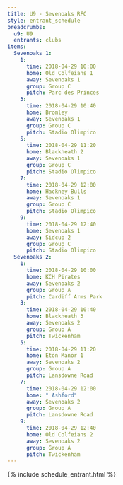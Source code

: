```yaml
---
title: U9 - Sevenoaks RFC
style: entrant_schedule
breadcrumbs:
  u9: U9
  entrants: clubs
items:
  Sevenoaks 1:
    1:
      time: 2018-04-29 10:00
      home: Old Colfeians 1
      away: Sevenoaks 1
      group: Group C
      pitch: Parc des Princes
    3:
      time: 2018-04-29 10:40
      home: Bromley
      away: Sevenoaks 1
      group: Group C
      pitch: Stadio Olimpico
    5:
      time: 2018-04-29 11:20
      home: Blackheath 2
      away: Sevenoaks 1
      group: Group C
      pitch: Stadio Olimpico
    7:
      time: 2018-04-29 12:00
      home: Hackney Bulls
      away: Sevenoaks 1
      group: Group C
      pitch: Stadio Olimpico
    9:
      time: 2018-04-29 12:40
      home: Sevenoaks 1
      away: Sidcup 2
      group: Group C
      pitch: Stadio Olimpico
  Sevenoaks 2:
    1:
      time: 2018-04-29 10:00
      home: KCH Pirates
      away: Sevenoaks 2
      group: Group A
      pitch: Cardiff Arms Park
    3:
      time: 2018-04-29 10:40
      home: Blackheath 3
      away: Sevenoaks 2
      group: Group A
      pitch: Twickenham
    5:
      time: 2018-04-29 11:20
      home: Eton Manor 1
      away: Sevenoaks 2
      group: Group A
      pitch: Lansdowne Road
    7:
      time: 2018-04-29 12:00
      home: " Ashford"
      away: Sevenoaks 2
      group: Group A
      pitch: Lansdowne Road
    9:
      time: 2018-04-29 12:40
      home: Old Colfeians 2
      away: Sevenoaks 2
      group: Group A
      pitch: Twickenham
---
```


{% include schedule_entrant.html %}
